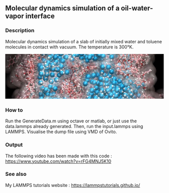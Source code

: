 
## Molecular dynamics simulation of a oil-water-vapor interface

### Description

Molecular dynamics simulation of a slab of initially mixed water and toluene molecules in contact with vacuum. The temperature is 300°K.

![Algorithm schema](./WaterToluene.jpeg)

### How to

Run the GenerateData.m using octave or matlab, or just use the data.lammps already generated. Then, run the input.lammps using LAMMPS. Visualise the dump file using VMD of Ovito.

### Output

The following video has been made with this code : https://www.youtube.com/watch?v=rFG4MNJ5K10

### See also

My LAMMPS tutorials website : https://lammpstutorials.github.io/
